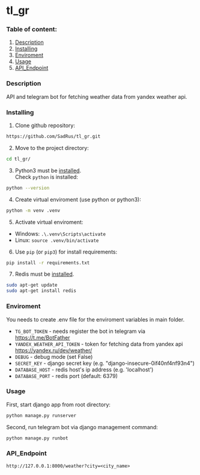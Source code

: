 # tl_gr

### Table of content:
1. [Description](#description)
2. [Installing](#installing)
3. [Enviroment](#enviroment)
4. [Usage](#usage)
5. [API_Endpoint](#api_endpoint)

### Description 

API and telegram bot for fetching weather data from yandex weather api.

### Installing

1. Clone github repository:
```sh
https://github.com/SadRus/tl_gr.git
```

2. Move to the project directory:
```sh
cd tl_gr/
```

3. Python3 must be [installed](https://www.python.org/).  
Check `python` is installed:
```sh
python --version
```

4. Create virtual enviroment (use python or python3):
```sh
python -m venv .venv
```

5. Activate virtual enviroment:  
- Windows: `.\.venv\Scripts\activate`  
- Linux: `source .venv/bin/activate`

6. Use `pip` (or `pip3`) for install requirements:
```sh
pip install -r requirements.txt
```  

7. Redis must be [installed](https://redis.io/docs/install/install-redis/).  
```sh
sudo apt-get update
sudo apt-get install redis
```  

### Enviroment

You needs to create .env file for the enviroment variables in main folder.

- `TG_BOT_TOKEN` - needs register the bot in telegram via https://t.me/BotFather
- `YANDEX_WEATHER_API_TOKEN` - token for fetching data from yandex api https://yandex.ru/dev/weather/  
- `DEBUG` - debug mode (set False)
- `SECRET_KEY` - django secret key (e.g. "django-insecure-0if40nf4nf93n4")
- `DATABASE_HOST` - redis host's ip address (e.g. 'localhost')
- `DATABASE_PORT` - redis port (default: 6379)

### Usage

First, start django app from root directory:
```python
python manage.py runserver
```

Second, run telegram bot via django management command:
```python
python manage.py runbot
```

### API_Endpoint

```
http://127.0.0.1:8000/weather?city=<city_name>
```